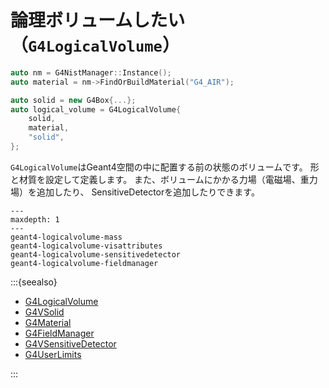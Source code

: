 # 論理ボリュームしたい（``G4LogicalVolume``）

```cpp
auto nm = G4NistManager::Instance();
auto material = nm->FindOrBuildMaterial("G4_AIR");

auto solid = new G4Box{...};
auto logical_volume = G4LogicalVolume{
    solid,
    material,
    "solid",
};
```

``G4LogicalVolume``はGeant4空間の中に配置する前の状態のボリュームです。
形と材質を設定して定義します。
また、ボリュームにかかる力場（電磁場、重力場）を追加したり、
SensitiveDetectorを追加したりできます。

```{toctree}
---
maxdepth: 1
---
geant4-logicalvolume-mass
geant4-logicalvolume-visattributes
geant4-logicalvolume-sensitivedetector
geant4-logicalvolume-fieldmanager
```

:::{seealso}

- [G4LogicalVolume](https://geant4.kek.jp/Reference/11.2.0/classG4LogicalVolume.html)
- [G4VSolid](https://geant4.kek.jp/Reference/11.2.0/classG4VSolid.html)
- [G4Material](https://geant4.kek.jp/Reference/11.2.0/classG4Material.html)
- [G4FieldManager](https://geant4.kek.jp/Reference/11.2.0/classG4FieldManager.html)
- [G4VSensitiveDetector](https://geant4.kek.jp/Reference/11.2.0/classG4VSensitiveDetector.html)
- [G4UserLimits](https://geant4.kek.jp/Reference/11.2.0/classG4UserLimits.html)

:::

